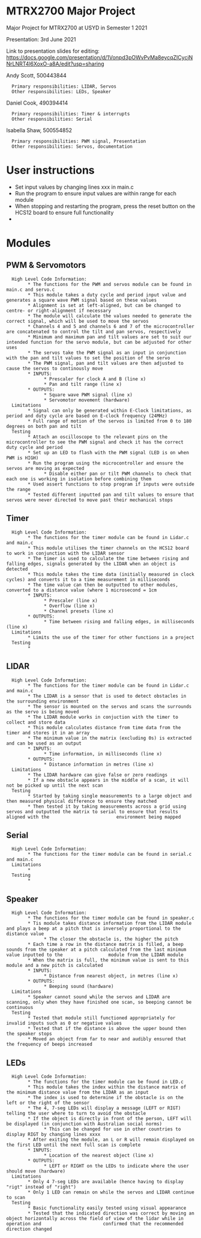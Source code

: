 # MTRX2700 Major Project
Major Project for MTRX2700 at USYD in Semester 1 2021 

Presentation: 3rd June 2021

Link to presentation slides for editing:
https://docs.google.com/presentation/d/1Vonpd3pOWvPvMa8eycqZICycjNNrLNRT4l6XoxO-a8A/edit?usp=sharing

Andy Scott, 500443844

      Primary responsibilities: LIDAR, Servos
      Other responsibilities: LEDs, Speaker
      
Daniel Cook, 490394414

      Primary responsibilities: Timer & interrupts
      Other responsibilities: Serial
      
Isabella Shaw, 500554852

      Primary responsibilities: PWM signal, Presentation
      Other responsibilities: Servos, documentation
      
# User instructions      
* Set input values by changing lines xxx in main.c
* Run the program to ensure input values are within range for each module
* When stopping and restarting the program, press the reset button on the HCS12 board to ensure full functionality
* 

# Modules
## PWM & Servomotors
      High Level Code Information:
            * The functions for the PWM and servos module can be found in main.c and servo.c
            * This module takes a duty cycle and period input value and generates a square wave PWM signal based on these values
            * Alignment is set at left-aligned, but can be changed to centre- or right-alignment if necessary
            * The module will calculate the values needed to generate the correct signal, which will be used to move the servos
            * Channels 4 and 5 and channels 6 and 7 of the microcontroller are concatenated to control the tilt and pan servos, respectively
            * Minimum and maximum pan and tilt values are set to suit our intended function for the servo module, but can be adjusted for other uses
            * The servos take the PWM signal as an input in conjunction with the pan and tilt values to set the position of the servo
            * The PWM signal, pan and tilt values are then adjusted to cause the servos to continously move
            * INPUTS:
                  * Prescaler for clock A and B (line x)
                  * Pan and tilt range (line x)
            * OUTPUTS:
                  * Square wave PWM signal (line x)
                  * Servomotor movement (hardware)
      Limitations
            * Signal can only be generated within E-Clock limitations, as period and duty cycle are based on E-clock frequency (24MHz)
            * Full range of motion of the servos is limited from 0 to 180 degrees on both pan and tilt
      Testing
            * Attach an oscilloscope to the relevant pins on the microcontroller to see the PWM signal and check it has the correct duty cycle and period
            * Set up an LED to flash with the PWM signal (LED is on when PWM is HIGH)
            * Run the program using the microcontroller and ensure the servos are moving as expected
                  * Disable either pan or tilt PWM channels to check that each one is working in isolation before combining them
            * Used assert functions to stop program if inputs were outside the range
            * Tested different inputted pan and tilt values to ensure that servos were never directed to move past their mechanical stops

## Timer
      High Level Code Information:
            * The functions for the timer module can be found in Lidar.c and main.c
            * This module utilises the timer channels on the HCS12 board to work in conjunction with the LIDAR sensor
            * The timer is used to calculate the time between rising and falling edges, signals generated by the LIDAR when an object is detected
            * This module takes the time data (initially measured in clock cycles) and converts it to a time measurement in milliseconds
            * The time value can then be outputted to other modules, converted to a distance value (where 1 microsecond = 1cm
            * INPUTS:
                  * Prescaler (line x)
                  * Overflow (line x)
                  * Channel presets (line x)
            * OUTPUTS:
                  * Time between rising and falling edges, in milliseconds (line x)
      Limitations
            * Limits the use of the timer for other functions in a project
      Testing
            * 
            
## LIDAR
      High Level Code Information:
            * The functions for the timer module can be found in Lidar.c and main.c
            * The LIDAR is a sensor that is used to detect obstacles in the surrounding environment
            * The sensor is mounted on the servos and scans the surrounds as the servo is being moved
            * The LIDAR module works in conjuction with the timer to collect and store data
            * This module calculates distance from time data from the timer and stores it in an array
            * The minimum value in the matrix (excluding 0s) is extracted and can be used as an output
            * INPUTS:
                  * Time information, in milliseconds (line x)
            * OUTPUTS:
                  * Distance information in metres (line x)
      Limitations
            * The LIDAR hardware can give false or zero readings
            * If a new obstacle appears in the middle of a scan, it will not be picked up until the next scan
      Testing
            * Started by taking single measurements to a large object and then measured physical difference to ensure they matched
            * Then tested it by taking measurements across a grid using servos and outputted the matrix to serial to ensure that results aligned with the                         environment being mapped

            
## Serial
      High Level Code Information:
            * The functions for the timer module can be found in serial.c and main.c
      Limitations
            * 
      Testing
            *            
            
## Speaker
      High Level Code Information:
            * The functions for the timer module can be found in speaker.c
            * Tis module takes distance information from the LIDAR module and plays a beep at a pitch that is inversely proportional to the distance value
                  * The closer the obstacle is, the higher the pitch
            * Each time a row in the distance matrix is filled, a beep sounds from the speaker at a pitch calculated from the last minimum value inputted to the                 module from the LIDAR module
            * When the matrix is full, the minimum value is sent to this module and a new pitch is calculated
            * INPUTS:
                  * Distance from nearest object, in metres (line x)
            * OUTPUTS:
                  * Beeping sound (hardware)
      Limitations
            * Speaker cannot sound while the servos and LIDAR are scanning, only when they have finished one scan, so beeping cannot be continuous
      Testing
            * Tested that module still functioned appropriately for invalid inputs such as 0 or negative values
            * Tested that if the distance is above the upper bound then the speaker stops 
            * Moved an object from far to near and audibly ensured that the frequency of beeps increased

            
## LEDs
      High Level Code Information:
            * The functions for the timer module can be found in LED.c
            * This module takes the index within the distance matrix of the minimum distance value from the LIDAR as an input
            * The index is used to determine if the obstacle is on the left or the right of the sensor
            * The 4, 7-seg LEDs will display a message (LEFT or RIGT) telling the user where to turn to avoid the obstacle
            * If the object is directly in front of the person, LEFT will be displayed (in conjunction with Australian social norms)
                  * This can be changed for use in other countries to display RIGT by changing lines xxxx
            * After exiting the module, an L or R will remain displayed on the first LED until the next full scan is complete
            * INPUTS:
                  * Location of the nearest object (line x)
            * OUTPUTS:
                  * LEFT or RIGHT on the LEDs to indicate where the user should move (hardware)
      Limitations
            * Only 4 7-seg LEDs are available (hence having to display "rigt" instead of "right")
            * Only 1 LED can remain on while the servos and LIDAR continue to scan
      Testing
            * Basic functionality easily tested using visual appearance
            * Tested that the indicated direction was correct by moving an object horizontally across the field of view of the lidar while in operation and                       confirmed that the recommended direction changed

